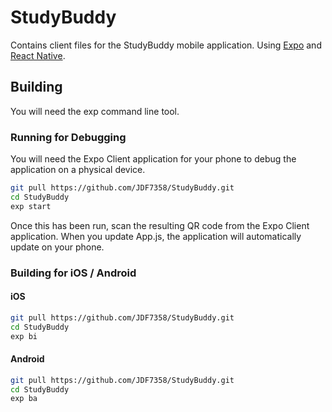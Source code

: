 # StudyBuddy
Contains client files for the StudyBuddy mobile application.
Using [Expo](https://expo.io) and [React Native](https://facebook.github.io/react-native/).
## Building
You will need the exp command line tool.
### Running for Debugging
You will need the Expo Client application for your phone to debug the application on a physical device.

```bash
git pull https://github.com/JDF7358/StudyBuddy.git
cd StudyBuddy
exp start
```

Once this has been run, scan the resulting QR code from the Expo Client application.
When you update App.js, the application will automatically update on your phone.

### Building for iOS / Android
#### iOS
```bash
git pull https://github.com/JDF7358/StudyBuddy.git
cd StudyBuddy
exp bi
```
#### Android
```bash
git pull https://github.com/JDF7358/StudyBuddy.git
cd StudyBuddy
exp ba
```
